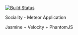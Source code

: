 [![Build Status](http://localhost:8080/job/Sociality/badge/icon)](http://localhost:8080/job/Sociality/)

Sociality - Meteor Application 

Jasmine + Velocity + PhantomJS
